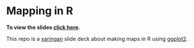 # Mapping in R

**To view the slides [click here](https://mattkerlogue.github.io/mapping-in-r/static_map.html).**

This repo is a [xaringan](https://slides.yihui.name/xaringan/#1) slide deck about making maps in R using [ggplot2](https://ggplot2.tidyverse.org/).
